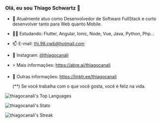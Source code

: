 ### Olá, eu sou Thiago Schwartz 👋

<!--
**thiagocanali/thiagocanali** is a ✨ _special_ ✨ repository because its `README.md` (this file) appears on your GitHub profile.
-->

- 🔭 Atualmente atuo como Desenvolvedor de Software FullStack e curto desenvolver tanto para Web quanto Mobile.
- 👨‍💻 Estudando: Flutter, Angular, Ionic, Node, Vue, Java, Python, Php...
- 📫 E-mail: thi.98.cwb@hotmail.com
- 📸 Instagram: [@thiagocanali](https://www.instagram.com/thiagocanali/)
- ⚡ Mais informações: https://abre.ai/thiagocanali
- 🌱 Outras informações: https://linktr.ee/thiagocanali

  (**) Se você trabalha com o que você gosta, você é feliz na vida.

 ![thiagocanali's Top Languages](https://github-readme-stats.vercel.app/api/top-langs/?username=thiagocanali&theme=gotham&show_icons=true&hide_border=true&layout=compact)
 
![thiagocanali's Stats](https://github-readme-stats.vercel.app/api?username=thiagocanali&theme=gotham&show_icons=true&hide_border=true&count_private=true)

![thiagocanali's Streak](https://github-readme-streak-stats.herokuapp.com/?user=thiagocanali&theme=gotham&hide_border=true)
